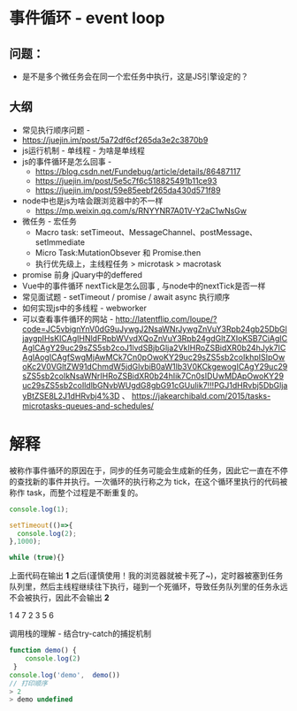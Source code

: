 # 事件循环 - event loop

## 问题：

- 是不是多个微任务会在同一个宏任务中执行，这是JS引擎设定的？

## 大纲

- 常见执行顺序问题 - 
- https://juejin.im/post/5a72df6cf265da3e2c3870b9
- js运行机制 - 单线程 - 为啥是单线程 
- js的事件循环是怎么回事 - 
  - https://blog.csdn.net/Fundebug/article/details/86487117 
  - https://juejin.im/post/5e5c7f6c518825491b11ce93
  - https://juejin.im/post/59e85eebf265da430d571f89
- node中也是js为啥会跟浏览器中的不一样
  - https://mp.weixin.qq.com/s/RNYYNR7A01V-Y2aC1wNsGw
- 微任务 - 宏任务
  - Macro task: setTimeout、MessageChannel、postMessage、setImmediate
  - Micro Task:MutationObsever 和 Promise.then
  - 执行优先级上，主线程任务 > microtask > macrotask
- promise 前身 jQuary中的deffered
- Vue中的事件循环 nextTick是怎么回事 , 与node中的nextTick是否一样
- 常见面试题 - setTimeout / promise / await async 执行顺序
- 如何实现js中的多线程 - webworker
- 可以查看事件循环的网站 - http://latentflip.com/loupe/?code=JC5vbignYnV0dG9uJywgJ2NsaWNrJywgZnVuY3Rpb24gb25DbGljaygpIHsKICAgIHNldFRpbWVvdXQoZnVuY3Rpb24gdGltZXIoKSB7CiAgICAgICAgY29uc29sZS5sb2coJ1lvdSBjbGlja2VkIHRoZSBidXR0b24hJyk7ICAgIAogICAgfSwgMjAwMCk7Cn0pOwoKY29uc29sZS5sb2coIkhpISIpOwoKc2V0VGltZW91dChmdW5jdGlvbiB0aW1lb3V0KCkgewogICAgY29uc29sZS5sb2coIkNsaWNrIHRoZSBidXR0b24hIik7Cn0sIDUwMDApOwoKY29uc29sZS5sb2coIldlbGNvbWUgdG8gbG91cGUuIik7!!!PGJ1dHRvbj5DbGljayBtZSE8L2J1dHRvbj4%3D 、 https://jakearchibald.com/2015/tasks-microtasks-queues-and-schedules/



# 解释

被称作事件循环的原因在于，同步的任务可能会生成新的任务，因此它一直在不停的查找新的事件并执行。一次循环的执行称之为 tick，在这个循环里执行的代码被称作 task，而整个过程是不断重复的。

```js
console.log(1);

setTimeout(()=>{
  console.log(2);
},1000);

while (true){}
```

上面代码在输出 **1** 之后(谨慎使用！我的浏览器就被卡死了~)，定时器被塞到任务队列里，然后主线程继续往下执行，碰到一个死循环，导致任务队列里的任务永远不会被执行，因此不会输出 **2**

1 4 7 2 3 5 6



调用栈的理解  - 结合try-catch的捕捉机制

```js
function demo() {
    console.log(2)
 }
console.log('demo',  demo())
// 打印顺序
> 2
> demo undefined
```



